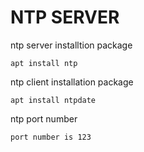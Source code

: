 # NTP SERVER

ntp server installtion package

    apt install ntp
    
ntp client installation package

    apt install ntpdate

ntp port number

    port number is 123

